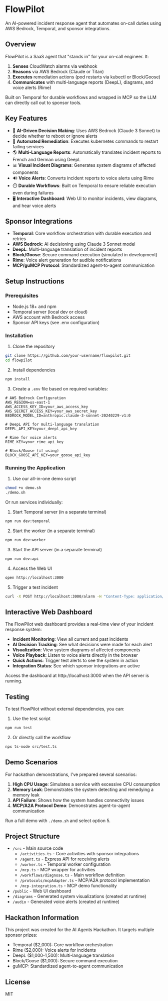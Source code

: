# FlowPilot

An AI-powered incident response agent that automates on-call duties using AWS Bedrock, Temporal, and sponsor integrations.

## Overview

FlowPilot is a SaaS agent that "stands in" for your on-call engineer. It:

1. **Senses** CloudWatch alarms via webhook
2. **Reasons** via AWS Bedrock (Claude or Titan)
3. **Executes** remediation actions (pod restarts via kubectl or Block/Goose)
4. **Communicates** with multi-language reports (DeepL), diagrams, and voice alerts (Rime)

Built on Temporal for durable workflows and wrapped in MCP so the LLM can directly call out to sponsor tools.

## Key Features

- 🧠 **AI-Driven Decision Making**: Uses AWS Bedrock (Claude 3 Sonnet) to decide whether to reboot or ignore alerts
- 🔄 **Automated Remediation**: Executes kubernetes commands to restart failing services
- 🌎 **Multi-Language Reports**: Automatically translates incident reports to French and German using DeepL
- 📊 **Visual Incident Diagrams**: Generates system diagrams of affected components
- 🔊 **Voice Alerts**: Converts incident reports to voice alerts using Rime
- ⏱️ **Durable Workflows**: Built on Temporal to ensure reliable execution even during failures
- 🖥️ **Interactive Dashboard**: Web UI to monitor incidents, view diagrams, and hear voice alerts

## Sponsor Integrations

- **Temporal**: Core workflow orchestration with durable execution and retries
- **AWS Bedrock**: AI decisioning using Claude 3 Sonnet model
- **DeepL**: Multi-language translation of incident reports
- **Block/Goose**: Secure command execution (simulated in development)
- **Rime**: Voice alert generation for audible notifications
- **MCP/guMCP Protocol**: Standardized agent-to-agent communication

## Setup Instructions

### Prerequisites

- Node.js 18+ and npm
- Temporal server (local dev or cloud)
- AWS account with Bedrock access
- Sponsor API keys (see .env configuration)

### Installation

1. Clone the repository
```bash
git clone https://github.com/your-username/flowpilot.git
cd flowpilot
```

2. Install dependencies
```bash
npm install
```

3. Create a `.env` file based on required variables:
```env
# AWS Bedrock Configuration
AWS_REGION=us-east-1
AWS_ACCESS_KEY_ID=your_aws_access_key
AWS_SECRET_ACCESS_KEY=your_aws_secret_key
BEDROCK_MODEL_ID=anthropic.claude-3-sonnet-20240229-v1:0

# DeepL API for multi-language translation
DEEPL_API_KEY=your_deepl_api_key

# Rime for voice alerts
RIME_KEY=your_rime_api_key

# Block/Goose (if using)
BLOCK_GOOSE_API_KEY=your_goose_api_key
```

### Running the Application

1. Use our all-in-one demo script
```bash
chmod +x demo.sh
./demo.sh
```

Or run services individually:

1. Start Temporal server (in a separate terminal)
```bash
npm run dev:temporal
```

2. Start the worker (in a separate terminal)
```bash
npm run dev:worker
```

3. Start the API server (in a separate terminal)
```bash
npm run dev:api
```

4. Access the Web UI
```bash
open http://localhost:3000
```

5. Trigger a test incident
```bash
curl -X POST http://localhost:3000/alarm -H "Content-Type: application/json" -d '{"AlarmName": "high-cpu-usage"}'
```

## Interactive Web Dashboard

The FlowPilot web dashboard provides a real-time view of your incident response system:

- **Incident Monitoring**: View all current and past incidents
- **AI Decision Tracking**: See what decisions were made for each alert
- **Visualization**: View system diagrams of affected components
- **Voice Playback**: Listen to voice alerts directly in the browser
- **Quick Actions**: Trigger test alerts to see the system in action
- **Integration Status**: See which sponsor integrations are active

Access the dashboard at http://localhost:3000 when the API server is running.

## Testing

To test FlowPilot without external dependencies, you can:

1. Use the test script
```bash
npm run test
```

2. Or directly call the workflow
```bash
npx ts-node src/test.ts
```

## Demo Scenarios

For hackathon demonstrations, I've prepared several scenarios:

1. **High CPU Usage**: Simulates a service with excessive CPU consumption
2. **Memory Leak**: Demonstrates the system detecting and remedying a memory leak
3. **API Failure**: Shows how the system handles connectivity issues
4. **MCP/A2A Protocol Demo**: Demonstrates agent-to-agent communication

Run a full demo with `./demo.sh` and select option 5.

## Project Structure

- `/src` - Main source code
  - `/activities.ts` - Core activities with sponsor integrations
  - `/agent.ts` - Express API for receiving alerts
  - `/worker.ts` - Temporal worker configuration
  - `/mcp.ts` - MCP wrapper for activities
  - `/workflows/diagnose.ts` - Main workflow definition
  - `/protocols/mcpAdapter.ts` - MCP/A2A protocol implementation
  - `/mcp-integration.ts` - MCP demo functionality
- `/public` - Web UI dashboard
- `/diagrams` - Generated system visualizations (created at runtime)
- `/audio` - Generated voice alerts (created at runtime)

## Hackathon Information

This project was created for the AI Agents Hackathon. It targets multiple sponsor prizes:

- Temporal ($2,000): Core workflow orchestration
- Rime ($2,000): Voice alerts for incidents
- DeepL ($1,000-1,500): Multi-language translation
- Block/Goose ($1,000): Secure command execution
- guMCP: Standardized agent-to-agent communication

## License

MIT 